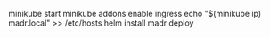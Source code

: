 minikube start
minikube addons enable ingress
echo "$(minikube ip) madr.local" >> /etc/hosts
helm install madr deploy
